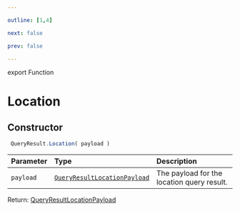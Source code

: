 ```yaml
---

outline: [1,4]

next: false

prev: false

---
```


export Function
# Location

## Constructor
```ts
 QueryResult.Location( payload )
 ```
| Parameter | Type | Description |
| :--- | :--- | :--- |
| `payload` | [`QueryResultLocationPayload`](../../../interfaces/QueryResultLocationPayload.md) | The payload for the location query result. |

Return: [QueryResultLocationPayload](../../../interfaces/QueryResultLocationPayload.md)
